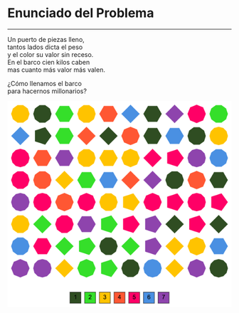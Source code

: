 # Enunciado del Problema
----------------------

Un puerto de piezas lleno,\
tantos lados dicta el peso\
y el color su valor sin receso.\
En el barco cien kilos caben\
mas cuanto más valor más valen.

¿Cómo llenamos el barco\
para hacernos millonarios?

![Treasure](https://raw.githubusercontent.com/Next-Digital-Hub/el-reto/main/challenge.02/challenge.02.03.png)